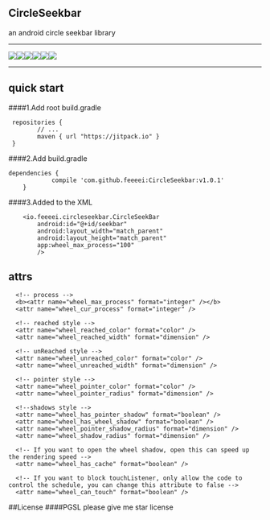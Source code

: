 ## CircleSeekbar
an android circle seekbar library

----
![](https://github.com/feeeei/CircleSeekbar/blob/master/gifs/style1.gif)![](https://github.com/feeeei/CircleSeekbar/blob/master/gifs/style2.gif)![](https://github.com/feeeei/CircleSeekbar/blob/master/gifs/withshadow.gif)![](https://github.com/feeeei/CircleSeekbar/blob/master/gifs/withtext.gif)![](https://github.com/feeeei/CircleSeekbar/blob/master/gifs/download.gif)![](https://github.com/feeeei/CircleSeekbar/blob/master/gifs/union.gif)

----

## quick start
####1.Add root build.gradle
```
 repositories {
        // ...
        maven { url "https://jitpack.io" }
 }
```
####2.Add build.gradle
```
dependencies {
	        compile 'com.github.feeeei:CircleSeekbar:v1.0.1'
	}
```
####3.Added to the XML
```
    <io.feeeei.circleseekbar.CircleSeekBar
        android:id="@+id/seekbar"
        android:layout_width="match_parent"
        android:layout_height="match_parent"
        app:wheel_max_process="100"
        />
```

## attrs
```
  <!-- process -->
  <b><attr name="wheel_max_process" format="integer" /></b>
  <attr name="wheel_cur_process" format="integer" />
  
  <!-- reached style -->
  <attr name="wheel_reached_color" format="color" />
  <attr name="wheel_reached_width" format="dimension" />
  
  <!-- unReached style -->
  <attr name="wheel_unreached_color" format="color" />
  <attr name="wheel_unreached_width" format="dimension" />
  
  <!-- pointer style -->
  <attr name="wheel_pointer_color" format="color" />
  <attr name="wheel_pointer_radius" format="dimension" />
  
  <!--shadows style -->
  <attr name="wheel_has_pointer_shadow" format="boolean" />
  <attr name="wheel_has_wheel_shadow" format="boolean" />
  <attr name="wheel_pointer_shadow_radius" format="dimension" />
  <attr name="wheel_shadow_radius" format="dimension" />
  
  <!-- If you want to open the wheel shadow, open this can speed up the rendering speed -->
  <attr name="wheel_has_cache" format="boolean" />
  
  <!-- If you want to block touchListener, only allow the code to control the schedule, you can change this attribute to false -->
  <attr name="wheel_can_touch" format="boolean" />    
```

##License
####PGSL
  please give me star license

